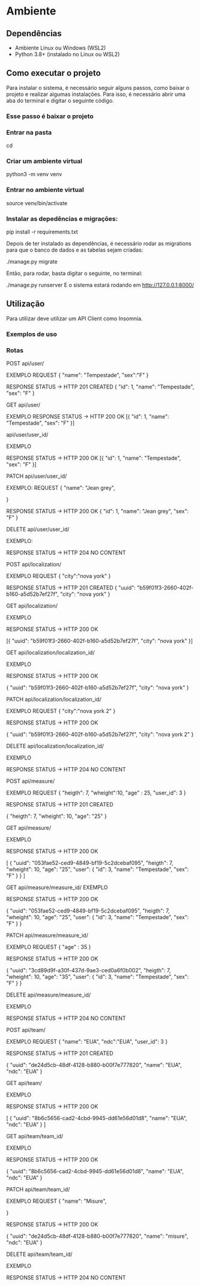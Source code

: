 # Ambiente

## Dependências

- Ambiente Linux ou Windows (WSL2)
- Python 3.8+ (instalado no Linux ou WSL2)

## Como executar o projeto

Para instalar o sistema, é necessário seguir alguns passos, como baixar o projeto e realizar algumas instalações. Para isso, é necessário abrir uma aba do terminal e digitar o seguinte código.

### Esse passo é baixar o projeto

### Entrar na pasta

cd

### Criar um ambiente virtual

python3 -m venv venv

### Entrar no ambiente virtual

source venv/bin/activate

### Instalar as depedências e migrações:

pip install -r requirements.txt

Depois de ter instalado as dependências, é necessário rodar as migrations para que o banco de dados e as tabelas sejam criadas:

./manage.py migrate

Então, para rodar, basta digitar o seguinte, no terminal:

./manage.py runserver
E o sistema estará rodando em http://127.0.0.1:8000/

## Utilização

Para utilizar deve utilizar um API Client como Insomnia.

### Exemplos de uso

### Rotas

POST api/user/

EXEMPLO
REQUEST
{
"name": "Tempestade",
"sex":"F"
}

RESPONSE STATUS -> HTTP 201 CREATED
{
"id": 1,
"name": "Tempestade",
"sex": "F"
}

GET api/user/

EXEMPLO
RESPONSE STATUS -> HTTP 200 OK
[{
"id": 1,
"name": "Tempestade",
"sex": "F"
}]

api/user/user_id/

EXEMPLO

RESPONSE STATUS -> HTTP 200 OK
[{
"id": 1,
"name": "Tempestade",
"sex": "F"
}]

PATCH api/user/user_id/

EXEMPLO:
REQUEST
{
"name": "Jean grey",

}

RESPONSE STATUS -> HTTP 200 OK
{
"id": 1,
"name": "Jean grey",
"sex": "F"
}

DELETE api/user/user_id/

EXEMPLO:

RESPONSE STATUS -> HTTP 204 NO CONTENT

POST api/localization/

EXEMPLO
REQUEST
{
"city":"nova york"
}

RESPONSE STATUS -> HTTP 201 CREATED
{
"uuid": "b59f01f3-2660-402f-b160-a5d52b7ef27f",
"city": "nova york"
}

GET api/localization/

EXEMPLO

RESPONSE STATUS -> HTTP 200 OK

[{
"uuid": "b59f01f3-2660-402f-b160-a5d52b7ef27f",
"city": "nova york"
}]

GET api/localization/localization_id/

EXEMPLO

RESPONSE STATUS -> HTTP 200 OK

{
"uuid": "b59f01f3-2660-402f-b160-a5d52b7ef27f",
"city": "nova york"
}

PATCH api/localization/localization_id/

EXEMPLO
REQUEST
{
"city":"nova york 2"
}

RESPONSE STATUS -> HTTP 200 OK

{
"uuid": "b59f01f3-2660-402f-b160-a5d52b7ef27f",
"city": "nova york 2"
}

DELETE api/localization/localization_id/

EXEMPLO

RESPONSE STATUS -> HTTP 204 NO CONTENT

POST api/measure/

EXEMPLO
REQUEST
{
"heigth": 7,
"wheight":10,
"age" : 25,
"user_id": 3
}

RESPONSE STATUS -> HTTP 201 CREATED

{
"heigth": 7,
"wheight": 10,
"age": "25"
}

GET api/measure/

EXEMPLO

RESPONSE STATUS -> HTTP 200 OK

[
{
"uuid": "053fae52-ced9-4849-bf19-5c2dcebaf095",
"heigth": 7,
"wheight": 10,
"age": "25",
"user": {
"id": 3,
"name": "Tempestade",
"sex": "F"
}
}
]

GET api/measure/measure_id/
EXEMPLO

RESPONSE STATUS -> HTTP 200 OK

{
"uuid": "053fae52-ced9-4849-bf19-5c2dcebaf095",
"heigth": 7,
"wheight": 10,
"age": "25",
"user": {
"id": 3,
"name": "Tempestade",
"sex": "F"
}
}

PATCH api/measure/measure_id/

EXEMPLO
REQUEST
{
"age" : 35
}

RESPONSE STATUS -> HTTP 200 OK

{
"uuid": "3cd89d9f-a30f-437d-9ae3-ced0a6f0b002",
"heigth": 7,
"wheight": 10,
"age": "35",
"user": {
"id": 3,
"name": "Tempestade",
"sex": "F"
}
}

DELETE api/measure/measure_id/

EXEMPLO

RESPONSE STATUS -> HTTP 204 NO CONTENT

POST api/team/

EXEMPLO
REQUEST
{
"name": "EUA",
"ndc":"EUA",
"user_id": 3
}

RESPONSE STATUS -> HTTP 201 CREATED

{
"uuid": "de24d5cb-48df-4128-b880-b00f7e777820",
"name": "EUA",
"ndc": "EUA"
}

GET api/team/

EXEMPLO

RESPONSE STATUS -> HTTP 200 OK

[
{
"uuid": "8b6c5656-cad2-4cbd-9945-dd61e56d01d8",
"name": "EUA",
"ndc": "EUA"
}
]

GET api/team/team_id/

EXEMPLO

RESPONSE STATUS -> HTTP 200 OK

{
"uuid": "8b6c5656-cad2-4cbd-9945-dd61e56d01d8",
"name": "EUA",
"ndc": "EUA"
}

PATCH api/team/team_id/

EXEMPLO
REQUEST
{
"name": "Misure",

}

RESPONSE STATUS -> HTTP 200 OK

{
"uuid": "de24d5cb-48df-4128-b880-b00f7e777820",
"name": "misure",
"ndc": "EUA"
}

DELETE api/team/team_id/

EXEMPLO

RESPONSE STATUS -> HTTP 204 NO CONTENT
